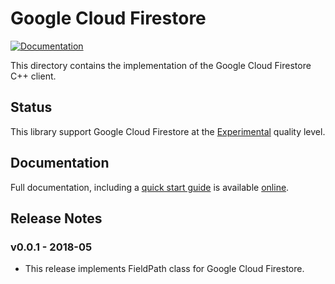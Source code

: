 # Google Cloud Firestore

[![Documentation][doxygen-shield]][doxygen-link]

[doxygen-shield]: https://img.shields.io/badge/documentation-master-brightgreen.svg
[doxygen-link]: http://googleapis.github.io/google-cloud-cpp/
[quickstart-link]: http://googleapis.github.io/google-cloud-cpp/

This directory contains the implementation of the Google Cloud Firestore C++
client.

## Status

This library support Google Cloud Firestore at the
[Experimental](../README.md#versioning) quality level.

## Documentation

Full documentation, including a [quick start guide][quickstart-link] is
available [online][doxygen-link].

## Release Notes

### v0.0.1 - 2018-05

*   This release implements FieldPath class for Google Cloud Firestore.
